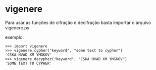 # vigenere

Para usar as funções de cifração e decifração basta importar o arquivo vigenere.py

exemplo:

```
>>> import vigenere
>>> vigenere.cypher("keyword", "some text to cypher")
'CSKA HVAD XM YMGKOV'
>>> vigenere.decypher("keyword", "CSKA HVAD XM YMGKOV")
'SOME TEXT TO CYPHER'
```
